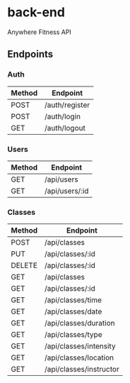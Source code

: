 # back-end

Anywhere Fitness API

## Endpoints

### Auth

| Method | Endpoint       |
| ------ | -------------- |
| POST   | /auth/register |
| POST   | /auth/login    |
| GET    | /auth/logout   |

### Users

| Method | Endpoint       |
| ------ | -------------- |
| GET    | /api/users     |
| GET    | /api/users/:id |

### Classes

| Method | Endpoint                |
| ------ | ----------------------- |
| POST   | /api/classes            |
| PUT    | /api/classes/:id        |
| DELETE | /api/classes/:id        |
| GET    | /api/classes            |
| GET    | /api/classes/:id        |
| GET    | /api/classes/time       |
| GET    | /api/classes/date       |
| GET    | /api/classes/duration   |
| GET    | /api/classes/type       |
| GET    | /api/classes/intensity  |
| GET    | /api/classes/location   |
| GET    | /api/classes/instructor |
